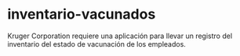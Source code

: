 # inventario-vacunados
Kruger Corporation requiere una aplicación para llevar un registro del inventario del estado de vacunación de los empleados.
